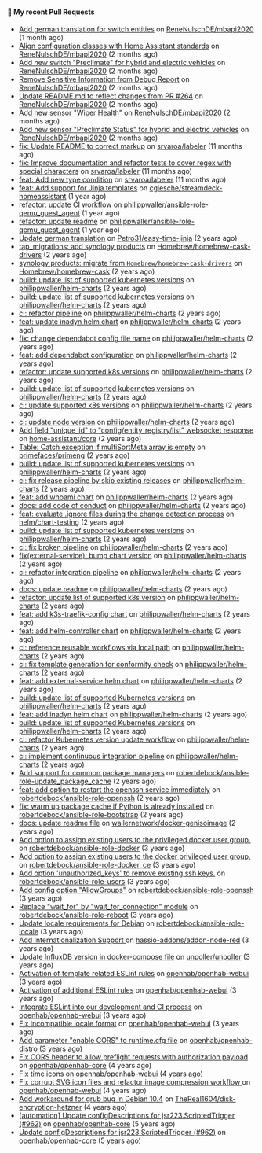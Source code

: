 #### 🔨 My recent Pull Requests

- [Add german translation for switch entities](https://github.com/ReneNulschDE/mbapi2020/pull/272) on [ReneNulschDE/mbapi2020](https://github.com/ReneNulschDE/mbapi2020) (1 month ago)
- [Align configuration classes with Home Assistant standards](https://github.com/ReneNulschDE/mbapi2020/pull/270) on [ReneNulschDE/mbapi2020](https://github.com/ReneNulschDE/mbapi2020) (2 months ago)
- [Add new switch &#34;Preclimate&#34; for hybrid and electric vehicles](https://github.com/ReneNulschDE/mbapi2020/pull/269) on [ReneNulschDE/mbapi2020](https://github.com/ReneNulschDE/mbapi2020) (2 months ago)
- [Remove Sensitive Information from Debug Report](https://github.com/ReneNulschDE/mbapi2020/pull/268) on [ReneNulschDE/mbapi2020](https://github.com/ReneNulschDE/mbapi2020) (2 months ago)
- [Update README.md to reflect changes from PR #264](https://github.com/ReneNulschDE/mbapi2020/pull/267) on [ReneNulschDE/mbapi2020](https://github.com/ReneNulschDE/mbapi2020) (2 months ago)
- [Add new sensor &#34;Wiper Health&#34;](https://github.com/ReneNulschDE/mbapi2020/pull/265) on [ReneNulschDE/mbapi2020](https://github.com/ReneNulschDE/mbapi2020) (2 months ago)
- [Add new sensor &#34;Preclimate Status&#34; for hybrid and electric vehicles](https://github.com/ReneNulschDE/mbapi2020/pull/264) on [ReneNulschDE/mbapi2020](https://github.com/ReneNulschDE/mbapi2020) (2 months ago)
- [fix: Update README to correct markup](https://github.com/srvaroa/labeler/pull/130) on [srvaroa/labeler](https://github.com/srvaroa/labeler) (11 months ago)
- [fix: Improve documentation and refactor tests to cover regex with special characters](https://github.com/srvaroa/labeler/pull/129) on [srvaroa/labeler](https://github.com/srvaroa/labeler) (11 months ago)
- [feat: Add new type condition](https://github.com/srvaroa/labeler/pull/128) on [srvaroa/labeler](https://github.com/srvaroa/labeler) (11 months ago)
- [feat: Add support for Jinja templates](https://github.com/cgiesche/streamdeck-homeassistant/pull/218) on [cgiesche/streamdeck-homeassistant](https://github.com/cgiesche/streamdeck-homeassistant) (1 year ago)
- [refactor: update CI workflow](https://github.com/philippwaller/ansible-role-qemu_guest_agent/pull/2) on [philippwaller/ansible-role-qemu_guest_agent](https://github.com/philippwaller/ansible-role-qemu_guest_agent) (1 year ago)
- [refactor: update readme](https://github.com/philippwaller/ansible-role-qemu_guest_agent/pull/1) on [philippwaller/ansible-role-qemu_guest_agent](https://github.com/philippwaller/ansible-role-qemu_guest_agent) (1 year ago)
- [Update german translation](https://github.com/Petro31/easy-time-jinja/pull/16) on [Petro31/easy-time-jinja](https://github.com/Petro31/easy-time-jinja) (2 years ago)
- [tap_migrations: add synology products](https://github.com/Homebrew/homebrew-cask-drivers/pull/3471) on [Homebrew/homebrew-cask-drivers](https://github.com/Homebrew/homebrew-cask-drivers) (2 years ago)
- [synology products: migrate from `Homebrew/homebrew-cask-drivers`](https://github.com/Homebrew/homebrew-cask/pull/146959) on [Homebrew/homebrew-cask](https://github.com/Homebrew/homebrew-cask) (2 years ago)
- [build: update list of supported kubernetes versions](https://github.com/philippwaller/helm-charts/pull/53) on [philippwaller/helm-charts](https://github.com/philippwaller/helm-charts) (2 years ago)
- [build: update list of supported kubernetes versions](https://github.com/philippwaller/helm-charts/pull/44) on [philippwaller/helm-charts](https://github.com/philippwaller/helm-charts) (2 years ago)
- [ci: refactor pipeline](https://github.com/philippwaller/helm-charts/pull/39) on [philippwaller/helm-charts](https://github.com/philippwaller/helm-charts) (2 years ago)
- [feat: update inadyn helm chart](https://github.com/philippwaller/helm-charts/pull/38) on [philippwaller/helm-charts](https://github.com/philippwaller/helm-charts) (2 years ago)
- [fix: change dependabot config file name](https://github.com/philippwaller/helm-charts/pull/32) on [philippwaller/helm-charts](https://github.com/philippwaller/helm-charts) (2 years ago)
- [feat: add dependabot configuration](https://github.com/philippwaller/helm-charts/pull/31) on [philippwaller/helm-charts](https://github.com/philippwaller/helm-charts) (2 years ago)
- [refactor: update supported k8s versions](https://github.com/philippwaller/helm-charts/pull/30) on [philippwaller/helm-charts](https://github.com/philippwaller/helm-charts) (2 years ago)
- [build: update list of supported kubernetes versions](https://github.com/philippwaller/helm-charts/pull/28) on [philippwaller/helm-charts](https://github.com/philippwaller/helm-charts) (2 years ago)
- [ci: update supported k8s versions](https://github.com/philippwaller/helm-charts/pull/27) on [philippwaller/helm-charts](https://github.com/philippwaller/helm-charts) (2 years ago)
- [ci: update node version](https://github.com/philippwaller/helm-charts/pull/26) on [philippwaller/helm-charts](https://github.com/philippwaller/helm-charts) (2 years ago)
- [Add field &#34;unique_id&#34; to &#34;config/entity_registry/list&#34; websocket response](https://github.com/home-assistant/core/pull/77476) on [home-assistant/core](https://github.com/home-assistant/core) (2 years ago)
- [Table: Catch exception if multiSortMeta array is empty](https://github.com/primefaces/primeng/pull/11869) on [primefaces/primeng](https://github.com/primefaces/primeng) (2 years ago)
- [build: update list of supported kubernetes versions](https://github.com/philippwaller/helm-charts/pull/23) on [philippwaller/helm-charts](https://github.com/philippwaller/helm-charts) (2 years ago)
- [ci: fix release pipeline by skip existing releases](https://github.com/philippwaller/helm-charts/pull/21) on [philippwaller/helm-charts](https://github.com/philippwaller/helm-charts) (2 years ago)
- [feat: add whoami chart](https://github.com/philippwaller/helm-charts/pull/20) on [philippwaller/helm-charts](https://github.com/philippwaller/helm-charts) (2 years ago)
- [docs: add code of conduct](https://github.com/philippwaller/helm-charts/pull/19) on [philippwaller/helm-charts](https://github.com/philippwaller/helm-charts) (2 years ago)
- [feat: evaluate .ignore files during the change detection process](https://github.com/helm/chart-testing/pull/411) on [helm/chart-testing](https://github.com/helm/chart-testing) (2 years ago)
- [build: update list of supported kubernetes versions](https://github.com/philippwaller/helm-charts/pull/18) on [philippwaller/helm-charts](https://github.com/philippwaller/helm-charts) (2 years ago)
- [ci: fix broken pipeline](https://github.com/philippwaller/helm-charts/pull/17) on [philippwaller/helm-charts](https://github.com/philippwaller/helm-charts) (2 years ago)
- [fix(external-service): bump chart version](https://github.com/philippwaller/helm-charts/pull/15) on [philippwaller/helm-charts](https://github.com/philippwaller/helm-charts) (2 years ago)
- [ci: refactor integration pipeline](https://github.com/philippwaller/helm-charts/pull/13) on [philippwaller/helm-charts](https://github.com/philippwaller/helm-charts) (2 years ago)
- [docs: update readme](https://github.com/philippwaller/helm-charts/pull/12) on [philippwaller/helm-charts](https://github.com/philippwaller/helm-charts) (2 years ago)
- [refactor: update list of supported k8s version](https://github.com/philippwaller/helm-charts/pull/11) on [philippwaller/helm-charts](https://github.com/philippwaller/helm-charts) (2 years ago)
- [feat: add k3s-traefik-config chart](https://github.com/philippwaller/helm-charts/pull/10) on [philippwaller/helm-charts](https://github.com/philippwaller/helm-charts) (2 years ago)
- [feat: add helm-controller chart](https://github.com/philippwaller/helm-charts/pull/9) on [philippwaller/helm-charts](https://github.com/philippwaller/helm-charts) (2 years ago)
- [ci: reference reusable workflows via local path](https://github.com/philippwaller/helm-charts/pull/8) on [philippwaller/helm-charts](https://github.com/philippwaller/helm-charts) (2 years ago)
- [ci: fix template generation for conformity check](https://github.com/philippwaller/helm-charts/pull/7) on [philippwaller/helm-charts](https://github.com/philippwaller/helm-charts) (2 years ago)
- [feat: add external-service helm chart](https://github.com/philippwaller/helm-charts/pull/6) on [philippwaller/helm-charts](https://github.com/philippwaller/helm-charts) (2 years ago)
- [build: update list of supported Kubernetes versions](https://github.com/philippwaller/helm-charts/pull/5) on [philippwaller/helm-charts](https://github.com/philippwaller/helm-charts) (2 years ago)
- [feat: add inadyn helm chart](https://github.com/philippwaller/helm-charts/pull/4) on [philippwaller/helm-charts](https://github.com/philippwaller/helm-charts) (2 years ago)
- [build: update list of supported Kubernetes versions](https://github.com/philippwaller/helm-charts/pull/3) on [philippwaller/helm-charts](https://github.com/philippwaller/helm-charts) (2 years ago)
- [ci: refactor Kubernetes version update workflow](https://github.com/philippwaller/helm-charts/pull/2) on [philippwaller/helm-charts](https://github.com/philippwaller/helm-charts) (2 years ago)
- [ci: implement continuous integration pipeline](https://github.com/philippwaller/helm-charts/pull/1) on [philippwaller/helm-charts](https://github.com/philippwaller/helm-charts) (2 years ago)
- [Add support for common package managers](https://github.com/robertdebock/ansible-role-update_package_cache/pull/1) on [robertdebock/ansible-role-update_package_cache](https://github.com/robertdebock/ansible-role-update_package_cache) (2 years ago)
- [feat: add option to restart the openssh service immediately](https://github.com/robertdebock/ansible-role-openssh/pull/11) on [robertdebock/ansible-role-openssh](https://github.com/robertdebock/ansible-role-openssh) (2 years ago)
- [fix: warm up package cache if Python is already installed](https://github.com/robertdebock/ansible-role-bootstrap/pull/57) on [robertdebock/ansible-role-bootstrap](https://github.com/robertdebock/ansible-role-bootstrap) (2 years ago)
- [docs: update readme file](https://github.com/wallernetwork/docker-genisoimage/pull/1) on [wallernetwork/docker-genisoimage](https://github.com/wallernetwork/docker-genisoimage) (2 years ago)
- [Add option to assign existing users to the privileged docker user group.](https://github.com/robertdebock/ansible-role-docker/pull/2) on [robertdebock/ansible-role-docker](https://github.com/robertdebock/ansible-role-docker) (3 years ago)
- [Add option to assign existing users to the docker privileged user group.](https://github.com/robertdebock/ansible-role-docker_ce/pull/12) on [robertdebock/ansible-role-docker_ce](https://github.com/robertdebock/ansible-role-docker_ce) (3 years ago)
- [Add option &#39;unauthorized_keys&#39; to remove existing ssh keys.](https://github.com/robertdebock/ansible-role-users/pull/19) on [robertdebock/ansible-role-users](https://github.com/robertdebock/ansible-role-users) (3 years ago)
- [Add config option &#34;AllowGroups&#34;](https://github.com/robertdebock/ansible-role-openssh/pull/10) on [robertdebock/ansible-role-openssh](https://github.com/robertdebock/ansible-role-openssh) (3 years ago)
- [Replace &#34;wait_for&#34; by &#34;wait_for_connection&#34; module](https://github.com/robertdebock/ansible-role-reboot/pull/8) on [robertdebock/ansible-role-reboot](https://github.com/robertdebock/ansible-role-reboot) (3 years ago)
- [Update locale requirements for Debian](https://github.com/robertdebock/ansible-role-locale/pull/7) on [robertdebock/ansible-role-locale](https://github.com/robertdebock/ansible-role-locale) (3 years ago)
- [Add Internationalization Support ](https://github.com/hassio-addons/addon-node-red/pull/1194) on [hassio-addons/addon-node-red](https://github.com/hassio-addons/addon-node-red) (3 years ago)
- [Update InfluxDB version in docker-compose file](https://github.com/unpoller/unpoller/pull/313) on [unpoller/unpoller](https://github.com/unpoller/unpoller) (3 years ago)
- [Activation of template related ESLint rules](https://github.com/openhab/openhab-webui/pull/905) on [openhab/openhab-webui](https://github.com/openhab/openhab-webui) (3 years ago)
- [Activation of additional ESLint rules](https://github.com/openhab/openhab-webui/pull/889) on [openhab/openhab-webui](https://github.com/openhab/openhab-webui) (3 years ago)
- [Integrate ESLint into our development and CI process](https://github.com/openhab/openhab-webui/pull/833) on [openhab/openhab-webui](https://github.com/openhab/openhab-webui) (3 years ago)
- [Fix incompatible locale format](https://github.com/openhab/openhab-webui/pull/830) on [openhab/openhab-webui](https://github.com/openhab/openhab-webui) (3 years ago)
- [Add parameter &#34;enable CORS&#34; to runtime.cfg file](https://github.com/openhab/openhab-distro/pull/1249) on [openhab/openhab-distro](https://github.com/openhab/openhab-distro) (3 years ago)
- [Fix CORS header to allow preflight requests with authorization payload](https://github.com/openhab/openhab-core/pull/1963) on [openhab/openhab-core](https://github.com/openhab/openhab-core) (4 years ago)
- [Fix time icons](https://github.com/openhab/openhab-webui/pull/312) on [openhab/openhab-webui](https://github.com/openhab/openhab-webui) (4 years ago)
- [Fix corrupt SVG icon files and refactor image compression workflow ](https://github.com/openhab/openhab-webui/pull/291) on [openhab/openhab-webui](https://github.com/openhab/openhab-webui) (4 years ago)
- [Add workaround for grub bug in Debian 10.4](https://github.com/TheReal1604/disk-encryption-hetzner/pull/25) on [TheReal1604/disk-encryption-hetzner](https://github.com/TheReal1604/disk-encryption-hetzner) (4 years ago)
- [[automation] Update configDescriptions for jsr223.ScriptedTrigger (#962)](https://github.com/openhab/openhab-core/pull/964) on [openhab/openhab-core](https://github.com/openhab/openhab-core) (5 years ago)
- [Update configDescriptions for jsr223.ScriptedTrigger (#962)](https://github.com/openhab/openhab-core/pull/963) on [openhab/openhab-core](https://github.com/openhab/openhab-core) (5 years ago)
